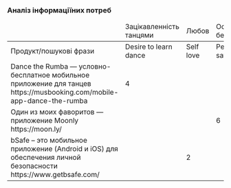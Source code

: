 
### Аналіз інформаціїних потреб

<table>
    <thead>
        <tr>
           <td></td>
           <td>Зацікавленність танцями</td>
           <td>Любов</td>
           <td>Особиста безпека</td>
           <td>Тип ліцензії</td>
           <td>Примітка</td>
        </tr>
    </thead>
        <tr>
           <td>Продукт/пошукові фрази</td>
           <td>Desire to learn dance</td>
           <td>Self love</td>
           <td>Personal safety</td>
           <td></td>
           <td></td>
        </tr>
         <tr>
           <td>Dance the Rumba — условно-бесплатное мобильное приложение для танцев https://musbooking.com/mobile-app-dance-the-rumba</td>
           <td>4</td>
           <td></td>
           <td></td>
           <td>Proprietary</td>
           <td></td>
        </tr>
         <tr>
           <td>Один из моих фаворитов — приложение Moonly https://moon.ly/</td>
           <td></td>
           <td></td>
           <td>6</td>
           <td>Free</td>
           <td></td> 
        </tr>
         <tr>
           <td>bSafe – это мобильное приложение (Android и iOS) для обеспечения личной безопасности https://www.getbsafe.com/</td>
           <td></td>
           <td>2</td>
           <td></td>
           <td>Free</td>
           <td></td>
        </tr>
        
